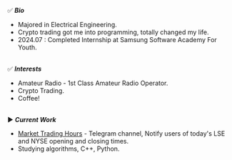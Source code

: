 ✅ ***Bio<br>***
- Majored in Electrical Engineering.
- Crypto trading got me into programming, totally changed my life.
- 2024.07 : Completed Internship at Samsung Software Academy For Youth.<br><br>

✅ ***Interests<br>***
- Amateur Radio - 1st Class Amateur Radio Operator.
- Crypto Trading.
- Coffee!<br><br>

▶️ ***Current Work<br>***
- [Market Trading Hours](https://t.me/MarketTradingHours) - Telegram channel, Notify users of today's LSE and NYSE opening and closing times.
- Studying algorithms, C++, Python.
